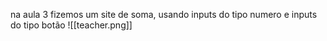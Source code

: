 na aula 3 fizemos um site de soma, usando inputs do tipo numero e inputs do tipo botão
![[teacher.png]]